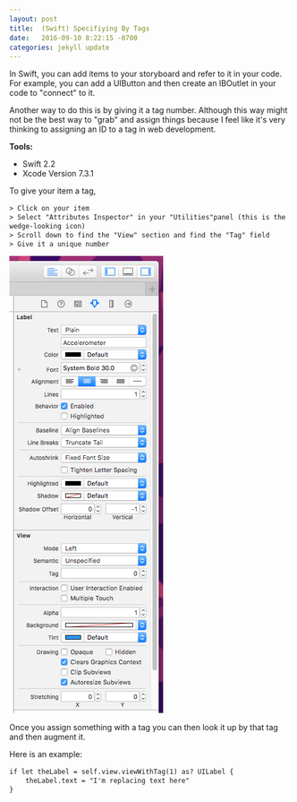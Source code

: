 ```yaml
---
layout: post
title:  (Swift) Specifiying By Tags
date:   2016-09-10 8:22:15 -0700
categories: jekyll update
---
```


In Swift, you can add items to your storyboard and refer to it in your code. For example, you can add a UIButton and then create an IBOutlet in your code to "connect" to it.

Another way to do this is by giving it a tag number. Although this way might not be the best way to "grab" and assign things because I feel like it's very thinking to assigning an ID to a tag in web development.

**Tools:**

- Swift 2.2
- Xcode Version 7.3.1

To give your item a tag,

```
> Click on your item
> Select "Attributes Inspector" in your "Utilities"panel (this is the wedge-looking icon)
> Scroll down to find the "View" section and find the "Tag" field
> Give it a unique number
```

![alt text](https://raw.githubusercontent.com/seimith/seimith.github.io/master/_assets/2016-09-11-assets/img1.png "Giving a UIView a tag")

Once you assign something with a tag you can then look it up by that tag and then augment it.

Here is an example:

```
if let theLabel = self.view.viewWithTag(1) as? UILabel {
	theLabel.text = "I'm replacing text here"
}
```
